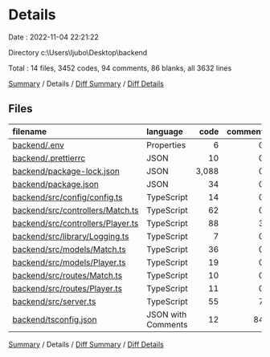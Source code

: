 # Details

Date : 2022-11-04 22:21:22

Directory c:\\Users\\ljubo\\Desktop\\backend

Total : 14 files,  3452 codes, 94 comments, 86 blanks, all 3632 lines

[Summary](results.md) / Details / [Diff Summary](diff.md) / [Diff Details](diff-details.md)

## Files
| filename | language | code | comment | blank | total |
| :--- | :--- | ---: | ---: | ---: | ---: |
| [backend/.env](/backend/.env) | Properties | 6 | 0 | 2 | 8 |
| [backend/.prettierrc](/backend/.prettierrc) | JSON | 10 | 0 | 1 | 11 |
| [backend/package-lock.json](/backend/package-lock.json) | JSON | 3,088 | 0 | 1 | 3,089 |
| [backend/package.json](/backend/package.json) | JSON | 34 | 0 | 1 | 35 |
| [backend/src/config/config.ts](/backend/src/config/config.ts) | TypeScript | 14 | 0 | 5 | 19 |
| [backend/src/controllers/Match.ts](/backend/src/controllers/Match.ts) | TypeScript | 62 | 0 | 13 | 75 |
| [backend/src/controllers/Player.ts](/backend/src/controllers/Player.ts) | TypeScript | 88 | 3 | 15 | 106 |
| [backend/src/library/Logging.ts](/backend/src/library/Logging.ts) | TypeScript | 7 | 0 | 5 | 12 |
| [backend/src/models/Match.ts](/backend/src/models/Match.ts) | TypeScript | 36 | 0 | 5 | 41 |
| [backend/src/models/Player.ts](/backend/src/models/Player.ts) | TypeScript | 19 | 0 | 5 | 24 |
| [backend/src/routes/Match.ts](/backend/src/routes/Match.ts) | TypeScript | 10 | 0 | 4 | 14 |
| [backend/src/routes/Player.ts](/backend/src/routes/Player.ts) | TypeScript | 11 | 0 | 4 | 15 |
| [backend/src/server.ts](/backend/src/server.ts) | TypeScript | 55 | 7 | 16 | 78 |
| [backend/tsconfig.json](/backend/tsconfig.json) | JSON with Comments | 12 | 84 | 9 | 105 |

[Summary](results.md) / Details / [Diff Summary](diff.md) / [Diff Details](diff-details.md)